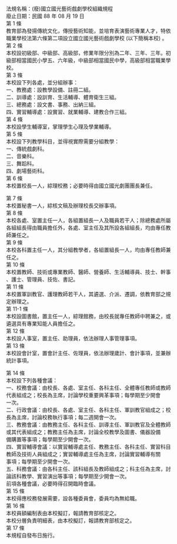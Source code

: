 法規名稱：(廢)國立國光藝術戲劇學校組織規程  
廢止日期：民國 88 年 08 月 19 日  
第 1 條  
教育部為發揚傳統文化，傳授藝術知能，並培育表演藝術專業人才，特依  
職業學校法第六條第二項設立國立國光藝術戲劇學校 (以下簡稱本校) 。  
第 2 條  
本校設初級部、中級部、高級部，修業年限分別為二年、三年、三年。初  
級部相當國民小學五、六年級，中級部相當國民中學，高級部相當職業學  
校。  
第 3 條  
本校設下列各處，並分組辦事：  
一、教務處：設教學設備、註冊二組。  
二、訓導處：設訓育、生活輔導、體育衛生三組。  
三、總務處：設文書、事務、出納三組。  
四、實習輔導處：設實習、就業輔導、建教合作三組。  
第 4 條  
本校設學生輔導室，掌理學生心理及學業輔導。  
第 5 條  
本校設下列教學科目，並得視實際需要分組教學：  
一、傳統戲劇科。  
二、音樂科。  
三、舞蹈科。  
四、劇場藝術科。  
第 6 條  
本校置校長一人，綜理校務；必要時得由國立國光劇團團長兼任。  


第 7 條  
本校置秘書一人，綜核文稿及辦理校長交辦事項。  
第 8 條  
本校各處、室置主任一人，各組置組長一人及職員若干人；除總務處所屬  
各組組長得由職員擔任外，各處、室主任及其所設各組組長，均由專任教  
師兼任之。  
第 9 條  
本校各科置主任一人，其分組教學者，各組置組長一人，均由專任教師兼  
任之。  
第 10 條  
本校置教師、技術或專業教師、醫師、營養師、生活輔導員、技士、幹事  
、護士、管理員、技佐、書記。  
第 11 條  
本校置軍訓教官、護理教師若干人，其遴選、介派、遷調，依教育部之規  
定辦理之。  
第 11-1 條  
本校設圖書館，置主任一人，綜理館務，由校長就專任教師中聘兼之，或  
遴選具有專業知能人員擔任之。  
第 12 條  
本校設人事室，置主任、助理員，依法辦理人事管理事項。  
第 13 條  
本校設會計室，置會計主任、佐理員，依法辦理歲計、會計事項，並兼辦  
統計事項。  


第 14 條  
本校設下列各種會議：  
一、校務會議：由校長、各處、室主任、各科主任、全體專任教師或教師  
代表組成之；校長為主席，討論學校重要興革事項；每學期至少開會  
一次。  
二、行政會議：由校長、各處、室主任、各科主任、軍訓教官組成之；校  
長為主席，討論校務執行事項；每二週開會一次。  
三、教務會議：由教務主任、各科主任、訓導主任、軍訓教官及全體教師  
或其代表組成之；教務主任為主席，討論全校教學及圖書、儀器設備  
備購置等事項；每學期至少開會一次。  
四、實習輔導會議：以實習輔導處主任、教務主任、各科主任、實習科目  
教師及技術人員組成之；實習輔導處主任為主席，討論實習輔導有關  
事項；每學期至少開會一次。  
五、科務會議：由各科主任、該科組長及教師組成之；科主任為主席，討  
論該科教學、實習演出等事項；每學期至少開會一次。  
前項各種會議，必要時得召開臨時會議。  
第 15 條  
本校得應校務發展需要，設各種委員會，委員均為無給職。  
第 16 條  
本校員額編制表由本校擬訂，報請教育部核定之。  
本校分層負責明細表，由本校擬訂，報請教育部核定之。  
第 17 條  
本規程自發布日施行。  


